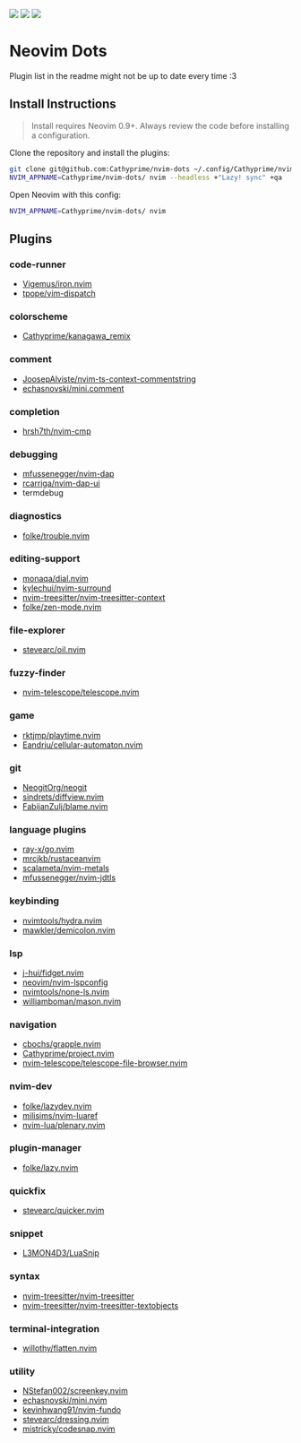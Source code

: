 <a href="https://dotfyle.com/Cathyprime/nvim-dots"><img src="https://dotfyle.com/Cathyprime/nvim-dots/badges/plugins?style=flat" /></a>
<a href="https://dotfyle.com/Cathyprime/nvim-dots"><img src="https://dotfyle.com/Cathyprime/nvim-dots/badges/leaderkey?style=flat" /></a>
<a href="https://dotfyle.com/Cathyprime/nvim-dots"><img src="https://dotfyle.com/Cathyprime/nvim-dots/badges/plugin-manager?style=flat" /></a>

# Neovim Dots
Plugin list in the readme might not be up to date every time :3

## Install Instructions

 > Install requires Neovim 0.9+. Always review the code before installing a configuration.

Clone the repository and install the plugins:

```sh
git clone git@github.com:Cathyprime/nvim-dots ~/.config/Cathyprime/nvim-dots
NVIM_APPNAME=Cathyprime/nvim-dots/ nvim --headless +"Lazy! sync" +qa
```

Open Neovim with this config:

```sh
NVIM_APPNAME=Cathyprime/nvim-dots/ nvim
```

## Plugins

### code-runner
+ [Vigemus/iron.nvim](https://github.com/Vigemus/iron.nvim)
+ [tpope/vim-dispatch](https://github.com/tpope/vim-dispatch)

### colorscheme
+ [Cathyprime/kanagawa_remix](https://github.com/Cathyprime/kanagawa_remix)

### comment
+ [JoosepAlviste/nvim-ts-context-commentstring](https://github.com/JoosepAlviste/nvim-ts-context-commentstring)
+ [echasnovski/mini.comment](https://github.com/echasnovski/mini.comment)

### completion
+ [hrsh7th/nvim-cmp](https://github.com/hrsh7th/nvim-cmp)

### debugging
+ [mfussenegger/nvim-dap](https://github.com/mfussenegger/nvim-dap)
+ [rcarriga/nvim-dap-ui](https://github.com/rcarriga/nvim-dap-ui)
+ termdebug

### diagnostics
+ [folke/trouble.nvim](https://github.com/folke/trouble.nvim)

### editing-support
+ [monaqa/dial.nvim](https://github.com/monaqa/dial.nvim)
+ [kylechui/nvim-surround](https://github.com/kylechui/nvim-surround)
+ [nvim-treesitter/nvim-treesitter-context](https://github.com/nvim-treesitter/nvim-treesitter-context)
+ [folke/zen-mode.nvim](https://github.com/folke/zen-mode.nvim)

### file-explorer
+ [stevearc/oil.nvim](https://github.com/stevearc/oil.nvim)

### fuzzy-finder
+ [nvim-telescope/telescope.nvim](https://github.com/nvim-telescope/telescope.nvim)

### game
+ [rktjmp/playtime.nvim](https://github.com/rktjmp/playtime.nvim)
+ [Eandrju/cellular-automaton.nvim](https://github.com/Eandrju/cellular-automaton.nvim)

### git
+ [NeogitOrg/neogit](https://github.com/NeogitOrg/neogit)
+ [sindrets/diffview.nvim](https://github.com/sindrets/diffview.nvim)
+ [FabijanZulj/blame.nvim](https://github.com/FabijanZulj/blame.nvim)

### language plugins
+ [ray-x/go.nvim](https://github.com/ray-x/go.nvim)
+ [mrcjkb/rustaceanvim](https://github.com/mrcjkb/rustaceanvim)
+ [scalameta/nvim-metals](https://github.com/scalameta/nvim-metals)
+ [mfussenegger/nvim-jdtls](https://github.com/mfussenegger/nvim-jdtls)

### keybinding
+ [nvimtools/hydra.nvim](https://github.com/nvimtools/hydra.nvim)
+ [mawkler/demicolon.nvim](https://github.com/mawkler/demicolon.nvim)

### lsp
+ [j-hui/fidget.nvim](https://github.com/j-hui/fidget.nvim)
+ [neovim/nvim-lspconfig](https://github.com/neovim/nvim-lspconfig)
+ [nvimtools/none-ls.nvim](https://github.com/nvimtools/none-ls.nvim)
+ [williamboman/mason.nvim](https://github.com/williamboman/mason.nvim)

### navigation
+ [cbochs/grapple.nvim](https://github.com/cbochs/grapple.nvim)
+ [Cathyprime/project.nvim](https://github.com/Cathyprime/project.nvim)
+ [nvim-telescope/telescope-file-browser.nvim](https://github.com/nvim-telescope/telescope-file-browser.nvim)

### nvim-dev
+ [folke/lazydev.nvim](https://github.com/folke/lazydev.nvim)
+ [milisims/nvim-luaref](https://github.com/milisims/nvim-luaref)
+ [nvim-lua/plenary.nvim](https://github.com/nvim-lua/plenary.nvim)

### plugin-manager
+ [folke/lazy.nvim](https://github.com/folke/lazy.nvim)

### quickfix
+ [stevearc/quicker.nvim](https://github.com/stevearc/quicker.nvim)

### snippet
+ [L3MON4D3/LuaSnip](https://github.com/L3MON4D3/LuaSnip)

### syntax
+ [nvim-treesitter/nvim-treesitter](https://github.com/nvim-treesitter/nvim-treesitter)
+ [nvim-treesitter/nvim-treesitter-textobjects](https://github.com/nvim-treesitter/nvim-treesitter-textobjects)

### terminal-integration
+ [willothy/flatten.nvim](https://github.com/willothy/flatten.nvim)

### utility
+ [NStefan002/screenkey.nvim](https://github.com/NStefan002/screenkey.nvim)
+ [echasnovski/mini.nvim](https://github.com/echasnovski/mini.nvim)
+ [kevinhwang91/nvim-fundo](https://github.com/kevinhwang91/nvim-fundo)
+ [stevearc/dressing.nvim](https://github.com/stevearc/dressing.nvim)
+ [mistricky/codesnap.nvim](https://github.com/mistricky/codesnap.nvim)
